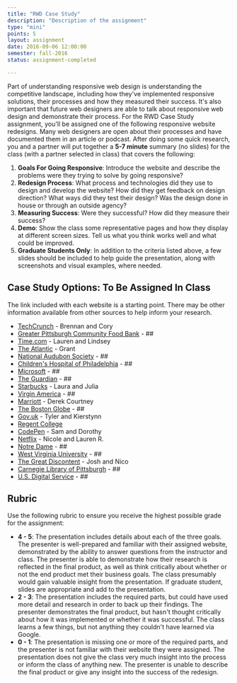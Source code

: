 ```yaml
---
title: "RWD Case Study"
description: "Description of the assignment"
type: "mini"
points: 5
layout: assignment
date: 2016-09-06 12:00:00
semester: fall-2016
status: assignment-completed

---
```


Part of understanding responsive web design is understanding the competitive landscape, including how they've implemented responsive solutions, their processes and how they measured their success. It's also important that future web designers are able to talk about responsive web design and demonstrate their process. For the RWD Case Study assignment, you'll be assigned one of the following responsive website redesigns.  Many web designers are open about their processes and have documented them in an article or podcast.  After doing some quick research, you and a partner will put together a **5-7 minute** summary (no slides) for the class (with a partner selected in class) that covers the following:

1.  **Goals For Going Responsive**:  Introduce the website and describe the problems were they trying to solve by going responsive?  
2.  **Redesign Process**: What process and technologies did they use to design and develop the website?  How did they get feedback on design direction?  What ways did they test their design?  Was the design done in house or through an outside agency?
3.  **Measuring Success**:  Were they successful?  How did they measure their success?  
4.  **Demo**:  Show the class some representative pages and how they display at different screen sizes.  Tell us what you think works well and what could be improved.
5.  **Graduate Students Only**: In addition to the criteria listed above, a few slides should be included to help guide the presentation, along with screenshots and visual examples, where needed.  

## Case Study Options: To Be Assigned In Class

The link included with each website is a starting point.  There may be other information available from other sources to help inform your research.

* [TechCrunch](http://danielmall.com/articles/techcrunch-responsive-redesign/) - Brennan and Cory
* [Greater Pittsburgh Community Food Bank](http://bradfrost.com/blog/post/greater-pittsburgh-community-food-bank-open-redesign/) - ##
* [Time.com](https://techcrunch.com/2014/03/05/time-redesign/) - Lauren and Lindsey
* [The Atlantic](http://responsivewebdesign.com/podcast/the-atlantic.html) - Grant
* [National Audubon Society](http://muledesign.com/2015/02/birds) - ##
* [Children's Hospital of Philadelphia](http://responsivewebdesign.com/podcast/chop.html) - ##
* [Microsoft](http://paravelinc.com/work/microsoft/) - ##
* [The Guardian](http://www.creativebloq.com/netmag/guardian-redesign-71412518) - ##
* [Starbucks](http://responsivewebdesign.com/podcast/starbucks.html) - Laura and Julia
* [Virgin America](http://www.wired.com/2014/06/the-super-slick-ux-of-virgin-americas-new-booking-site/) - ##
* [Marriott](http://responsivewebdesign.com/podcast/marriott.html) - Derek Courtney
* [The Boston Globe](http://readwrite.com/2011/12/25/redux_how_the_boston_globe_pulled_off_html5_responsive_d) - ##
* [Gov.uk](https://gds.blog.gov.uk/2012/11/02/designing-for-different-devices/) - Tyler and Kierstynn
* [Regent College](http://domain7.com/work/regent-college)
* [CodePen](http://codepen.seesparkbox.com) - Sam and Dorothy
* [Netflix](http://techblog.netflix.com/2014/03/the-netflix-signup-flow-our-journey-to.html) - Nicole and Lauren R.
* [Notre Dame](http://responsivewebdesign.com/podcast/notre-dame/) - ##
* [West Virginia University](http://responsivewebdesign.com/podcast/wvu/) - ##
* [The Great Discontent](http://responsivewebdesign.com/podcast/the-great-discontent/) - Josh and Nico
* [Carnegie Library of Pittsburgh](https://responsivewebdesign.com/podcast/carnegie-library-of-pittsburgh/) - ##
* [U.S. Digital Service](https://responsivewebdesign.com/podcast/usds/) - ##

## Rubric

Use the following rubric to ensure you receive the highest possible grade for the assignment:

* **4 - 5**: The presentation includes details about each of the three goals.  The presenter is well-prepared and familiar with their assigned website, demonstrated by the ability to answer questions from the instructor and class.  The presenter is able to demonstrate how their research is reflected in the final product, as well as think critically about whether or not the end product met their business goals.  The class presumably would gain valuable insight from the presentation.  If graduate student, slides are appropriate and add to the presentation.
* **2 - 3**: The presentation includes the required parts, but could have used more detail and research in order to back up their findings.  The presenter demonstrates the final product, but hasn't thought critically about how it was implemented or whether it was successful.  The class learns a few things, but not anything they couldn't have learned via Google.
* **0 - 1**: The presentation is missing one or more of the required parts, and the presenter is not familiar with their website they were assigned.  The presentation does not give the class very much insight into the process or inform the class of anything new.  The presenter is unable to describe the final product or give any insight into the success of the redesign.
